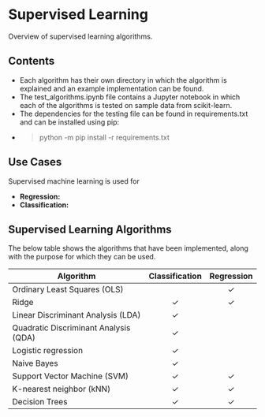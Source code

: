 # Supervised Learning

Overview of supervised learning algorithms.

## Contents

- Each algorithm has their own directory in which the algorithm is explained and an example implementation can be found.
- The test_algorithms.ipynb file contains a Jupyter notebook in which each of the algorithms is tested on sample data from scikit-learn.
- The dependencies for the testing file can be found in requirements.txt and can be installed using pip:
- > python -m pip install -r requirements.txt

## Use Cases

Supervised machine learning is used for

- **Regression:**
- **Classification:**

## Supervised Learning Algorithms

The below table shows the algorithms that have been implemented, along with the purpose for which they can be used.

| Algorithm                             | Classification | Regression |
| ------------------------------------- | :------------: | :--------: |
| Ordinary Least Squares (OLS)          |                |  &check;   |
| Ridge                                 |    &check;     |  &check;   |
| Linear Discriminant Analysis (LDA)    |    &check;     |            |
| Quadratic Discriminant Analysis (QDA) |    &check;     |            |
| Logistic regression                   |    &check;     |            |
| Naive Bayes                           |    &check;     |            |
| Support Vector Machine (SVM)          |    &check;     |  &check;   |
| K-nearest neighbor (kNN)              |    &check;     |  &check;   |
| Decision Trees                        |    &check;     |  &check;   |
